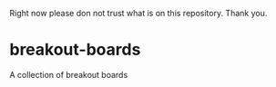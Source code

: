 Right now please don not trust what is on this repository. Thank you.

# breakout-boards
A collection of breakout boards
